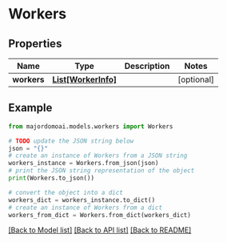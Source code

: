 # Workers


## Properties

Name | Type | Description | Notes
------------ | ------------- | ------------- | -------------
**workers** | [**List[WorkerInfo]**](WorkerInfo.md) |  | [optional] 

## Example

```python
from majordomoai.models.workers import Workers

# TODO update the JSON string below
json = "{}"
# create an instance of Workers from a JSON string
workers_instance = Workers.from_json(json)
# print the JSON string representation of the object
print(Workers.to_json())

# convert the object into a dict
workers_dict = workers_instance.to_dict()
# create an instance of Workers from a dict
workers_from_dict = Workers.from_dict(workers_dict)
```
[[Back to Model list]](../README.md#documentation-for-models) [[Back to API list]](../README.md#documentation-for-api-endpoints) [[Back to README]](../README.md)


